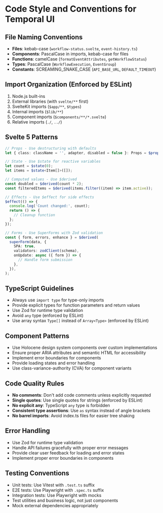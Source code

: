 # Code Style and Conventions for Temporal UI

## File Naming Conventions

- **Files**: kebab-case (`workflow-status.svelte`, `event-history.ts`)
- **Components**: PascalCase in imports, kebab-case for files
- **Functions**: camelCase (`formatEventAttributes`, `getWorkflowStatus`)
- **Types**: PascalCase (`WorkflowExecution`, `EventGroup`)
- **Constants**: SCREAMING_SNAKE_CASE (`API_BASE_URL`, `DEFAULT_TIMEOUT`)

## Import Organization (Enforced by ESLint)

1. Node.js built-ins
2. External libraries (with `svelte/**` first)
3. SvelteKit imports (`$app/**`, `$types`)
4. Internal imports (`$lib/**`)
5. Component imports (`$components/**/*.svelte`)
6. Relative imports (`./`, `../`)

## Svelte 5 Patterns

```typescript
// Props - Use destructuring with defaults
let { class: className = '', adapter, disabled = false }: Props = $props();

// State - Use $state for reactive variables
let count = $state(0);
let items = $state<Item[]>([]);

// Computed values - Use $derived
const doubled = $derived(count * 2);
const filteredItems = $derived(items.filter((item) => item.active));

// Effects - Use $effect for side effects
$effect(() => {
  console.log('Count changed:', count);
  return () => {
    // Cleanup function
  };
});

// Forms - Use SuperForms with Zod validation
const { form, errors, enhance } = $derived(
  superForm(data, {
    SPA: true,
    validators: zodClient(schema),
    onUpdate: async ({ form }) => {
      // Handle form submission
    },
  }),
);
```

## TypeScript Guidelines

- Always use `import type` for type-only imports
- Provide explicit types for function parameters and return values
- Use Zod for runtime type validation
- Avoid `any` type (enforced by ESLint)
- Use array syntax `Type[]` instead of `Array<Type>` (enforced by ESLint)

## Component Patterns

- Use Holocene design system components over custom implementations
- Ensure proper ARIA attributes and semantic HTML for accessibility
- Implement error boundaries for components
- Provide loading states and error handling
- Use class-variance-authority (CVA) for component variants

## Code Quality Rules

- **No comments**: Don't add code comments unless explicitly requested
- **Single quotes**: Use single quotes for strings (enforced by ESLint)
- **No explicit any**: TypeScript `any` type is forbidden
- **Consistent type assertions**: Use `as` syntax instead of angle brackets
- **No barrel imports**: Avoid index.ts files for easier tree shaking

## Error Handling

- Use Zod for runtime type validation
- Handle API failures gracefully with proper error messages
- Provide clear user feedback for loading and error states
- Implement proper error boundaries in components

## Testing Conventions

- Unit tests: Use Vitest with `.test.ts` suffix
- E2E tests: Use Playwright with `.spec.ts` suffix
- Integration tests: Use Playwright with mocks
- Test utilities and business logic, not just components
- Mock external dependencies appropriately
